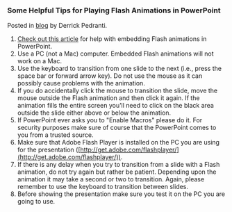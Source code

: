 ### Some Helpful Tips for Playing Flash Animations in PowerPoint

Posted in [blog](/blog) by Derrick Pedranti.

1.  [Check out this article](https://support.office.com/en-ie/article/play-an-adobe-macromedia-flash-animation-in-a-presentation-3b681b8e-6ca9-413f-b41a-eb748babc588) for help with embedding Flash animations in PowerPoint.
2.  Use a PC (not a Mac) computer. Embedded Flash animations will not work on a Mac.
3.  Use the keyboard to transition from one slide to the next (i.e., press the space bar or forward arrow key). Do not use the mouse as it can possibly cause problems with the animation.
4.  If you do accidentally click the mouse to transition the slide, move the mouse outside the Flash animation and then click it again. If the animation fills the entire screen you'll need to click on the black area outside the slide either above or below the animation.
5.  If PowerPoint ever asks you to "Enable Macros" please do it. For security purposes make sure of course that the PowerPoint comes to you from a trusted source.
6.  Make sure that Adobe Flash Player is installed on the PC you are using for the presentation ([http://get.adobe.com/flashplayer/](http://get.adobe.com/flashplayer/)).
7.  If there is any delay when you try to transition from a slide with a Flash animation, do not try again but rather be patient. Depending upon the animation it may take a second or two to transition. Again, please remember to use the keyboard to transition between slides.
8.  Before showing the presentation make sure you test it on the PC you are going to use.
